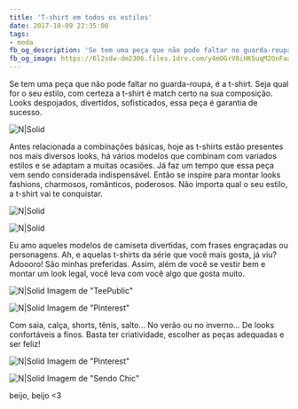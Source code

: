 ```yaml
---
title: 'T-shirt em todos os estilos'
date: 2017-10-09 22:35:00
tags:  
- moda
fb_og_description: 'Se tem uma peça que não pode faltar no guarda-roupa, é a t-shirt. Seja qual for o seu estilo, com certeza a t-shirt é match certo na sua composição. Looks despojados, divertidos, sofisticados, essa peça é garantia de sucesso.'
fb_og_image: https://6l2sdw-dm2306.files.1drv.com/y4mOGrV8iHK5uqM2OnFaau5Rz4zNQOJczRZF1lqc4GH-KP4xngRXd7KLZ3L9Z7rVXyUzJZOySOzD31ldT0HpO24zapOqd3qH1cueWW7O4Wq4nJlSJUCwfh9rOf5z-4arvZsDLOe8EsINyOBPv4eFEVMCEhj6EUr5K5LedaA6v0jXBmLV4Z49QuIe1YBrLqc-GBdylWg8ajNoIGzl7rVPhoDrg?width=780&height=513&cropmode=none
---
```


Se tem uma peça que não pode faltar no guarda-roupa, é a t-shirt.
Seja qual for o seu estilo, com certeza a t-shirt é match certo na sua composição.
Looks despojados, divertidos, sofisticados, essa peça é garantia de sucesso.

![N|Solid](https://6l2sdw-dm2306.files.1drv.com/y4mOGrV8iHK5uqM2OnFaau5Rz4zNQOJczRZF1lqc4GH-KP4xngRXd7KLZ3L9Z7rVXyUzJZOySOzD31ldT0HpO24zapOqd3qH1cueWW7O4Wq4nJlSJUCwfh9rOf5z-4arvZsDLOe8EsINyOBPv4eFEVMCEhj6EUr5K5LedaA6v0jXBmLV4Z49QuIe1YBrLqc-GBdylWg8ajNoIGzl7rVPhoDrg?width=780&height=513&cropmode=none)

<!-- more -->

Antes relacionada a combinações básicas, hoje as t-shirts estão presentes nos mais diversos looks, há vários modelos que combinam com variados estilos e se adaptam a muitas ocasiões. 
Já faz um tempo que essa peça vem sendo considerada indispensável. Então se inspire para montar looks fashions, charmosos, românticos, poderosos. Não importa qual o seu estilo, a t-shirt vai te conquistar.

![N|Solid](https://6l0mpq-dm2306.files.1drv.com/y4m7U8kQd9F8J9jwI3vC8IhePiNNznD0ZC63Qy9dhdM14YzcO8BNlM0yyrkh2y7-L7qcnuLPpzCm-myWX6tMTAVdME5rOlneF174mG5gzY-tbEUwFttcp_2KmkXoAHvCAgb5YQ6iQmRUSXwSGHBYGtO_XvI4PQb3W7mbx9vhnoZIEp4pcprJjV0UC1Hs-RumT6A895KlTK1yY6vyfpB0btZfA?width=744&height=520&cropmode=none)

![N|Solid](https://6l0tha-dm2306.files.1drv.com/y4mdIXWCucUxPpgdPib7mhdfwQgL3B8L_i-SScO6DScOVquT_kcO8dHUNIlQYUo_jXC53C7sLTmN3f6KA1_qlrFpcDAN7okpRjwlAb1y0Dh0oICdxbfp60IOmNrLuE4gAAIdvtl3gdUtmttiRZokR5H2-uGRx2xpGfGz73NTfMRB0JsFHMcOSFAzLVYPayfKvEGHyRacuRwUqhMV1jtRKFpKA?width=780&height=520&cropmode=none)

Eu amo aqueles modelos de camiseta divertidas, com frases engraçadas ou personagens.
Ah, e aquelas t-shirts da série que você mais gosta, já viu? Adoooro! São minhas preferidas. 
Assim, além de você se vestir bem e montar um look legal, você leva com você algo que gosta muito. 

![N|Solid](https://6l2lya-dm2306.files.1drv.com/y4m0MlhTGu5MNQPnK3AmJ9r5N9Ovm650IQ84Qgj0A13V8o6A_QsfqSYt5TMq1lJVRHYW6AgEHKjKmtyPKxnqrzCIrQuwrg1RmmNsTpLG5t0zF3l9ZNnuopoYSLLmjsl1kA8D9bVfFlNwlWkgzH3Adr3LPKLihbW5Lo57Q5fD5vHB4ttyfAjdCaswP4CCk8kENU0KbLu3wnVycm01pWhOolo7A?width=520&height=520&cropmode=none)
Imagem de "TeePublic"

![N|Solid](https://6l3bsq-dm2306.files.1drv.com/y4mcyzWETwV6WkkEckDy35oxIR-DRF3QComxwUvfz8NFt8ydo4MiiKsZ8FqTFx-Mp_nFrMq_WYTzfhTFKHpEuPTJmypmkk81_3gUKu-RbTaEyh9aLv2d0DGWn1BdoruAkc03mnk05miuqMcWwU_v02lQCE9eDIcLjY1Js3-Kv-VMNqpyGQKDyEuJGjn7vxXQ9DU97WKLVj3wg3SWVuVe9kaow?width=520&height=520&cropmode=none)
Imagem de "Pinterest"

Com saia, calça, shorts, tênis, salto... No verão ou no inverno... De looks confortáveis a finos. Basta ter criatividade, escolher as peças adequadas e ser feliz!  

![N|Solid](https://hdklha-dm2306.files.1drv.com/y4mNNlu9gIsCVZlvqAZxBbZLbxUvNHBhKWRaWfod_u-ad-aZy1fCy193ngHYJ5UsUQooincNTJEgwosJxFlHqAKUzm-ZSSUqDpfPl3XlHqbLZ-xdJqLMu3p2rhw0m3qW9A2V0oW_KYHbIA-QgqB3gRQrQFdD7ns1VuOTQqRHKJMiv_bZRGP-dPISJcpD0-of19DALhgO8U6p2QTlqB5setNXQ?width=572&height=520&cropmode=none)
Imagem de "Pinterest"

![N|Solid](https://6l3wuw-dm2306.files.1drv.com/y4mWe01qBml5syj_eCBnpS4BV3ev63Kmj6nrSRfKBQItYKfBw_sbF5-5rNl0IN1j52sAObtYvNuzfH7RZEVubP-Ny_8pmg2n5lJ2pjlMF9XdTmtqnlYO-A_hWSZQPH8AoNCq2n7Ccn3j0iFrw4pEOGwOGS4eUCFqN7Qfn58HRlR_MdQ_elGEuHqAy5DCvsRsa3JMRhVowM74HAS7FNcpEww_Q?width=780&height=416&cropmode=none)
Imagem de "Sendo Chic"

beijo, beijo <3 
